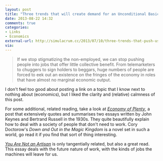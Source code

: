 ```yaml
---
layout: post
title: "Three trends that will create demand for an Unconditional Basic Income"
date: 2013-08-22 14:32
comments: true
categories: 
- Links
- Economics
external-url: http://simulacrum.cc/2013/07/10/three-trends-that-push-us-towards-an-unconditional-basic-income/
via:
---
```


> If we stop stigmatizing the non-employed, we can stop pushing people into jobs that offer little collective benefit.  From telemarketers to chuggers to sign holders to beggars, huge numbers of people are forced to eek out an existence on the fringes of the economy in roles that have almost no marginal economic output.

I don't feel too good about posting a link on a topic that I know next to nothing about (economics), but I liked the clarity and (relative) calmness of this post. 

For some additional, related reading, take a look at *[Economy of Plenty]( http://portraitofthedumbass.blogspot.de/2012/09/economy-of-plenty.html )*, a post that extensively quotes and summarises two essays written by John Keynes and Bertrand Russell in the 1930s. They quite beautifully explain how to deal with a society of people that don't need to work. Cory Doctorow's *Down and Out in the Magic Kingdom* is a novel set in such a world, go read it if you find that sort of thing interesting.

*[You Are Not an Artisan]( http://www.ribbonfarm.com/2013/07/10/you-are-not-an-artisan/ )* is only tangentially related, but also a great read. This essay deals with the future nature of work, with the kinds of jobs the machines will leave for us.